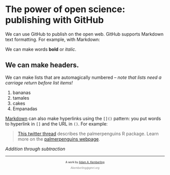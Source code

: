 # The power of open science: publishing with GitHub

We can use GitHub to publish on the open web. GitHub supports Markdown text formatting. For example, with Markdown:

We can make words **bold** or *italic*.

## We can make headers.

We can make lists that are automagically numbered – *note that lists need a carriage return before list items!*

1. bananas
2. tamales
3. cakes
4. Empanadas

[Markdown](https://quarto.org/docs/authoring/markdown-basics.html) can also make hyperlinks using the `[]()` pattern: you put words to hyperlink in `[]` and the URL in `()`. For example:

> [This twitter thread](https://twitter.com/allison_horst/status/1287772985630191617) describes the palmerpenguins R package. 
Learn more on the [palmerpenguins webpage](https://allisonhorst.github.io/palmerpenguins).

*Addition through subtraction*

<hr />
<p style="text-align: center; font-size: 60%; padding: 0px;">A work by <a href="https://github.com/adamkemberling/">Adam A. Kemberling</a></p>
<p style="text-align: center; font-size: 60%; padding: 0px;"><span style="color: #808080;"><em>Akemberling@gmri.org</em></span></p>

